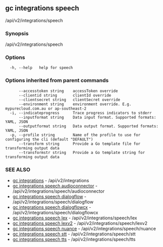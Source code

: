 ## gc integrations speech

/api/v2/integrations/speech

### Synopsis

/api/v2/integrations/speech

### Options

```
  -h, --help   help for speech
```

### Options inherited from parent commands

```
      --accesstoken string    accessToken override
      --clientid string       clientId override
      --clientsecret string   clientSecret override
      --environment string    environment override. E.g. mypurecloud.com.au or ap-southeast-2
  -i, --indicateprogress      Trace progress indicators to stderr
      --inputformat string    Data input format. Supported formats: YAML, JSON
      --outputformat string   Data output format. Supported formats: YAML, JSON
  -p, --profile string        Name of the profile to use for configuring the cli (default "DEFAULT")
      --transform string      Provide a Go template file for transforming output data
      --transformstr string   Provide a Go template string for transforming output data
```

### SEE ALSO

* [gc integrations](gc_integrations.html)	 - /api/v2/integrations
* [gc integrations speech audioconnector](gc_integrations_speech_audioconnector.html)	 - /api/v2/integrations/speech/audioconnector
* [gc integrations speech dialogflow](gc_integrations_speech_dialogflow.html)	 - /api/v2/integrations/speech/dialogflow
* [gc integrations speech dialogflowcx](gc_integrations_speech_dialogflowcx.html)	 - /api/v2/integrations/speech/dialogflowcx
* [gc integrations speech lex](gc_integrations_speech_lex.html)	 - /api/v2/integrations/speech/lex
* [gc integrations speech lexv2](gc_integrations_speech_lexv2.html)	 - /api/v2/integrations/speech/lexv2
* [gc integrations speech nuance](gc_integrations_speech_nuance.html)	 - /api/v2/integrations/speech/nuance
* [gc integrations speech stt](gc_integrations_speech_stt.html)	 - /api/v2/integrations/speech/stt
* [gc integrations speech tts](gc_integrations_speech_tts.html)	 - /api/v2/integrations/speech/tts


